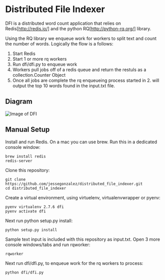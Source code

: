 # Distributed File Indexer

DFI is a distributed word count application that relies on Redis[http://redis.io/] and the python RQ[http://python-rq.org/]
library.

Using the RQ library we enqueue work for workers to split text and count the number of words. Logically the flow is a follows:

1. Start Redis
2. Start 1 or more rq workers
3. Run dfi/dfi.py to enqueue work
4. Workers pull jobs off of a redis queue and return the restuls as a collection.Counter Object
5. Once all jobs are complete the rq enqueueing process started in 2. will output the top 10 words found in the input.txt file.

## Diagram

![Image of DFI](https://github.com/jessegonzalez/distributed_file_indexer/blob/master/distributed_file_indexer.png)


## Manual Setup
Install and run Redis. On a mac you can use brew. Run this in a dedicated console window:

```
brew install redis
redis-server
```

Clone this repository:

```
git clone https://github.com/jessegonzalez/distributed_file_indexer.git
cd distributed_file_indexer
```

Create a virtual environment, using virtuelenv, virtualenvwrapper or pyenv:

```
pyenv virtualenv 2.7.6 dfi
pyenv activate dfi
```

Next run python setup.py install:

```
python setup.py install
```

Sample text input is included with this repository as input.txt. Open 3 more console windows/tabs and run rqworker:

```
rqworker
```

Next run dfi/dfi.py, to enqueue work for the rq workers to process:

```
python dfi/dfi.py
```
